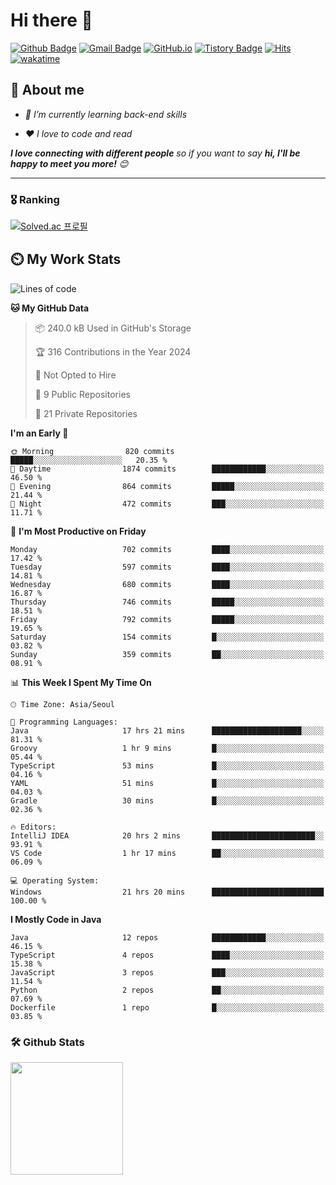 # Hi there 👋
[![Github Badge](https://img.shields.io/badge/-uiw6unoh-grey?style=flat&logo=github&logoColor=white&link=https://github.com/uiw6unoh/)](https://www.github.com/uiw6unoh/) 
[![Gmail Badge](https://img.shields.io/badge/-uiw6unoh@naver.com-c14438?style=flat&logo=Gmail&logoColor=white&link=mailto:uiw6unoh@naver.com)](mailto:uiw6unoh@naver.com) 
[![GitHub.io](https://img.shields.io/badge/GitHub.io-orange?style=flat&logoColor=white)](https://uiw6unoh.github.io/)
[![Tistory Badge](https://img.shields.io/badge/Tech%20Blog-yellow?style=flat&logoColor=white)](https://uiw6unoh-log.vercel.app/)
[![Hits](https://hits.seeyoufarm.com/api/count/incr/badge.svg?url=https%3A%2F%2Fgithub.com%2Fuiw6unoh&count_bg=%2379C83D&title_bg=%23555555&icon=&icon_color=%23E7E7E7&title=hits&edge_flat=false)](https://hits.seeyoufarm.com)
[![wakatime](https://wakatime.com/badge/user/54252e40-b19e-45e1-9ec9-fb1c5a26c628.svg)](https://wakatime.com/@54252e40-b19e-45e1-9ec9-fb1c5a26c628)
<!-- [![Portfolio Badge](https://img.shields.io/badge/portfolio-web-blue?style=flat&link=https://github.com/uiw6unoh/)](https://github.com/uiw6unoh/)  -->

## 💬 About me
<em>
 
- 🌱 I’m currently learning back-end skills
 
- ❤️ I love to code and read
</em>

<em><b>I love connecting with different people</b> so if you want to say <b>hi, I'll be happy to meet you more!</b> 😊</em>

---
### 🎖️ Ranking
[![Solved.ac 프로필](http://mazassumnida.wtf/api/v2/generate_badge?boj=uiw6unoh)](https://www.acmicpc.net/user/uiw6unoh)

## ⏲️ My Work Stats
<!--[![uiw6unoh's wakatime stats](https://github-readme-stats.vercel.app/api/wakatime?username=uiw6unoh)]-->

<!--START_SECTION:waka-->
![Lines of code](https://img.shields.io/badge/From%20Hello%20World%20I%27ve%20Written-3.0%20million%20lines%20of%20code-blue)

**🐱 My GitHub Data** 

> 📦 240.0 kB Used in GitHub's Storage 
 > 
> 🏆 316 Contributions in the Year 2024
 > 
> 🚫 Not Opted to Hire
 > 
> 📜 9 Public Repositories 
 > 
> 🔑 21 Private Repositories 
 > 
**I'm an Early 🐤** 

```text
🌞 Morning                820 commits         █████░░░░░░░░░░░░░░░░░░░░   20.35 % 
🌆 Daytime                1874 commits        ████████████░░░░░░░░░░░░░   46.50 % 
🌃 Evening                864 commits         █████░░░░░░░░░░░░░░░░░░░░   21.44 % 
🌙 Night                  472 commits         ███░░░░░░░░░░░░░░░░░░░░░░   11.71 % 
```
📅 **I'm Most Productive on Friday** 

```text
Monday                   702 commits         ████░░░░░░░░░░░░░░░░░░░░░   17.42 % 
Tuesday                  597 commits         ████░░░░░░░░░░░░░░░░░░░░░   14.81 % 
Wednesday                680 commits         ████░░░░░░░░░░░░░░░░░░░░░   16.87 % 
Thursday                 746 commits         █████░░░░░░░░░░░░░░░░░░░░   18.51 % 
Friday                   792 commits         █████░░░░░░░░░░░░░░░░░░░░   19.65 % 
Saturday                 154 commits         █░░░░░░░░░░░░░░░░░░░░░░░░   03.82 % 
Sunday                   359 commits         ██░░░░░░░░░░░░░░░░░░░░░░░   08.91 % 
```


📊 **This Week I Spent My Time On** 

```text
🕑︎ Time Zone: Asia/Seoul

💬 Programming Languages: 
Java                     17 hrs 21 mins      ████████████████████░░░░░   81.31 % 
Groovy                   1 hr 9 mins         █░░░░░░░░░░░░░░░░░░░░░░░░   05.44 % 
TypeScript               53 mins             █░░░░░░░░░░░░░░░░░░░░░░░░   04.16 % 
YAML                     51 mins             █░░░░░░░░░░░░░░░░░░░░░░░░   04.03 % 
Gradle                   30 mins             █░░░░░░░░░░░░░░░░░░░░░░░░   02.36 % 

🔥 Editors: 
IntelliJ IDEA            20 hrs 2 mins       ███████████████████████░░   93.91 % 
VS Code                  1 hr 17 mins        ██░░░░░░░░░░░░░░░░░░░░░░░   06.09 % 

💻 Operating System: 
Windows                  21 hrs 20 mins      █████████████████████████   100.00 % 
```

**I Mostly Code in Java** 

```text
Java                     12 repos            ████████████░░░░░░░░░░░░░   46.15 % 
TypeScript               4 repos             ████░░░░░░░░░░░░░░░░░░░░░   15.38 % 
JavaScript               3 repos             ███░░░░░░░░░░░░░░░░░░░░░░   11.54 % 
Python                   2 repos             ██░░░░░░░░░░░░░░░░░░░░░░░   07.69 % 
Dockerfile               1 repo              █░░░░░░░░░░░░░░░░░░░░░░░░   03.85 % 
```




<!--END_SECTION:waka-->

### 🛠️ Github Stats <br/>
<p>
  <img height="180em" src="https://github-readme-stats-git-masterrstaa-rickstaa.vercel.app/api?username=uiw6unoh&show_icons=true&include_all_commits=true">
 <!--
  <img height="180em" src="https://github-readme-stats-git-masterrstaa-rickstaa.vercel.app/api/top-langs/?username=uiw6unoh&layout=compact">
 -->
</p>

